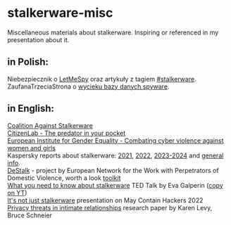 # stalkerware-misc
Miscellaneous materials about stalkerware. Inspiring or referenced in my presentation about it.

## in Polish:

Niebezpiecznik o [LetMeSpy](https://niebezpiecznik.pl/post/letmespy-android-wyciek-hacked/) oraz artykuły z tagiem [#stalkerware](https://niebezpiecznik.pl/tag/stalkerware/).  
ZaufanaTrzeciaStrona o [wycieku bazy danych spyware](https://zaufanatrzeciastrona.pl/post/wyciekla-baza-ofiar-producenta-spyware-sprawdz-czy-jest-tam-twoj-telefon/).  

## in English:
[Coalition Against Stalkerware](https://stopstalkerware.org/)  
[CitizenLab - The predator in your pocket](https://citizenlab.ca/2019/06/the-predator-in-your-pocket-a-multidisciplinary-assessment-of-the-stalkerware-application-industry/)  
[European Institute for Gender Equality - Combating cyber violence against women and girls](https://eige.europa.eu/publications-resources/publications/combating-cyber-violence-against-women-and-girls)  
Kaspersky reports about stalkerware: [2021](https://securelist.com/the-state-of-stalkerware-in-2021/106193/), [2022](https://securelist.com/the-state-of-stalkerware-in-2022/108985/), [2023-2024](https://securelist.com/state-of-stalkerware-2023/112135/) and [general info](https://www.kaspersky.com/resource-center/definitions/what-is-stalkerware).  
[DeStalk](https://www.work-with-perpetrators.eu/destalk) - project by European Network for the Work with Perpetrators of Domestic Violence, worth a look [toolkit](https://www.work-with-perpetrators.eu/fileadmin/wwp/What_we_do/projects/DeStalk/DeStalk_Toolkit_survivors_EN_221227_web.pdf)  
[What you need to know about stalkerware](https://www.ted.com/talks/eva_galperin_what_you_need_to_know_about_stalkerware) TED Talk by Eva Galperin ([copy on YT](https://www.youtube.com/watch?v=xzWFrHHTrs8))  
 [It's not just stalkerware](https://media.ccc.de/v/mch2022-258-it-s-not-just-stalkerware) presentation on May Contain Hackers 2022  
 [Privacy threats in intimate relationships](https://academic.oup.com/cybersecurity/article/6/1/tyaa006/5849222) research paper by Karen Levy, Bruce Schneier
